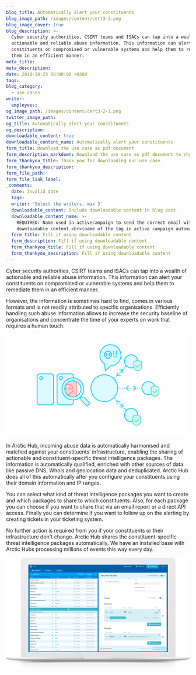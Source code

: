 ```yaml
---
blog_title: Automatically alert your constituents
blog_image_path: /images/content/cert3-2.png
blog_image_cover: true
blog_description: >-
  Cyber security authorities, CSIRT teams and ISACs can tap into a wealth of
  actionable and reliable abuse information. This information can alert your
  constituents on compromised or vulnerable systems and help them to remediate
  them in an efficient manner.
meta_title:
meta_description:
date: 2018-10-23 00:00:00 +0300
tags:
blog_category:
  - use cases
writer:
  employees:
og_image_path: /images/content/cert3-2-1.png
twitter_image_path:
og_title: Automatically alert your constituents
og_description:
downloadable_content: true
downloadable_content_name: Automatically alert your constituents
form_title: Download the use case as pdf document
form_description_markdown: Download the use case as pdf document to share with your colleagues.
form_thankyou_title: Thank you for downloading our use case.
form_thankyou_description:
form_file_path:
form_file_link_label:
_comments:
  date: Invalid date
  tags:
  writer: 'Select the writers, max 3'
  downloadable_content: Include downloadable content in blog post.
  downloadable_content_name: >-
    REQUIRED: Name used in activecampaign to send the correct email with
    downloadable content.<br>(name of the tag in active campaign automation)
  form_title: Fill if using downloadable content
  form_description: Fill if using downloadable content
  form_thankyou_title: Fill if using downloadable content
  form_thankyou_description: Fill if using downloadable content
---
```


Cyber security authorities, CSIRT teams and ISACs can tap into a wealth of actionable and reliable abuse information. This information can alert your constituents on compromised or vulnerable systems and help them to remediate them in an efficient manner.

However, the information is sometimes hard to find, comes in various formats and is not readily attributed to specific organisations. Efficiently handling such abuse information allows to increase the security baseline of organisations and concentrate the time of your experts on work that requires a human touch.

![](/images/content/cert3-2.png)

In Arctic Hub, incoming abuse data is automatically harmonised and matched against your constituents’ infrastructure, enabling the sharing of actionable and constituent-specific threat intelligence packages. The information is automatically qualified, enriched with other sources of data like passive DNS, WhoIs and geolocation data and deduplicated. Arctic Hub does all of this automatically after you configure your constituents using their domain information and IP ranges.

You can select what kind of threat intelligence packages you want to create and which packages to share to which constituents. Also, for each package you can choose if you want to share that via an email report or a direct API access. Finally you can determine if you want to follow up on the alerting by creating tickets in your ticketing system.

No further action is required from you if your constituents or their infrastructure don't change. Arctic Hub shares the constituent-specific threat intelligence packages automatically. We have an installed base with Arctic Hubs processing millions of events this way every day.

![](/images/content/6-dissemination.png)
